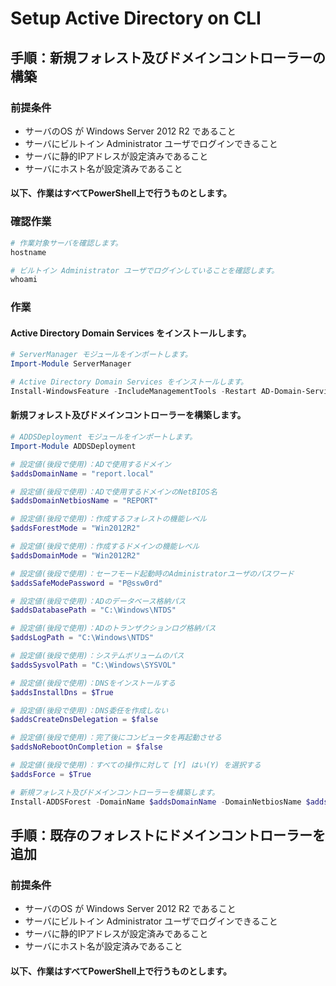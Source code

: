 # Setup Active Directory on CLI

## 手順：新規フォレスト及びドメインコントローラーの構築

### 前提条件
- サーバのOS が Windows Server 2012 R2 であること
- サーバにビルトイン Administrator ユーザでログインできること
- サーバに静的IPアドレスが設定済みであること
- サーバにホスト名が設定済みであること

#### 以下、作業はすべてPowerShell上で行うものとします。

### 確認作業

```PowerShell
# 作業対象サーバを確認します。
hostname

# ビルトイン Administrator ユーザでログインしていることを確認します。
whoami
```

### 作業

#### Active Directory Domain Services をインストールします。

```PowerShell
# ServerManager モジュールをインポートします。
Import-Module ServerManager

# Active Directory Domain Services をインストールします。
Install-WindowsFeature -IncludeManagementTools -Restart AD-Domain-Services
```

#### 新規フォレスト及びドメインコントローラーを構築します。

```PowerShell
# ADDSDeployment モジュールをインポートします。
Import-Module ADDSDeployment

# 設定値(後段で使用)：ADで使用するドメイン
$addsDomainName = "report.local"

# 設定値(後段で使用)：ADで使用するドメインのNetBIOS名
$addsDomainNetbiosName = "REPORT"

# 設定値(後段で使用)：作成するフォレストの機能レベル
$addsForestMode = "Win2012R2"

# 設定値(後段で使用)：作成するドメインの機能レベル
$addsDomainMode = "Win2012R2"

# 設定値(後段で使用)：セーフモード起動時のAdministratorユーザのパスワード
$addsSafeModePassword = "P@ssw0rd"

# 設定値(後段で使用)：ADのデータベース格納パス
$addsDatabasePath = "C:\Windows\NTDS"

# 設定値(後段で使用)：ADのトランザクションログ格納パス
$addsLogPath = "C:\Windows\NTDS"

# 設定値(後段で使用)：システムボリュームのパス
$addsSysvolPath = "C:\Windows\SYSVOL"

# 設定値(後段で使用)：DNSをインストールする
$addsInstallDns = $True

# 設定値(後段で使用)：DNS委任を作成しない
$addsCreateDnsDelegation = $false

# 設定値(後段で使用)：完了後にコンピュータを再起動させる
$addsNoRebootOnCompletion = $false

# 設定値(後段で使用)：すべての操作に対して [Y] はい(Y) を選択する
$addsForce = $True

# 新規フォレスト及びドメインコントローラーを構築します。
Install-ADDSForest -DomainName $addsDomainName -DomainNetbiosName $addsDomainNetbiosName -ForestMode $addsForestMode -DomainMode $addsDomainMode -DatabasePath $addsDatabasePath -LogPath $addsLogPath -SysvolPath $addsSysvolPath -SafeModeAdministratorPassword (ConvertTo-SecureString $addsSafeModePassword -AsPlainText -Force) -InstallDns:$addsInstallDns -CreateDnsDelegation:$addsCreateDnsDelegation -NoRebootOnCompletion:$addsNoRebootOnCompletion -Force:$addsForce


```

## 手順：既存のフォレストにドメインコントローラーを追加

### 前提条件
- サーバのOS が Windows Server 2012 R2 であること
- サーバにビルトイン Administrator ユーザでログインできること
- サーバに静的IPアドレスが設定済みであること
- サーバにホスト名が設定済みであること

#### 以下、作業はすべてPowerShell上で行うものとします。


